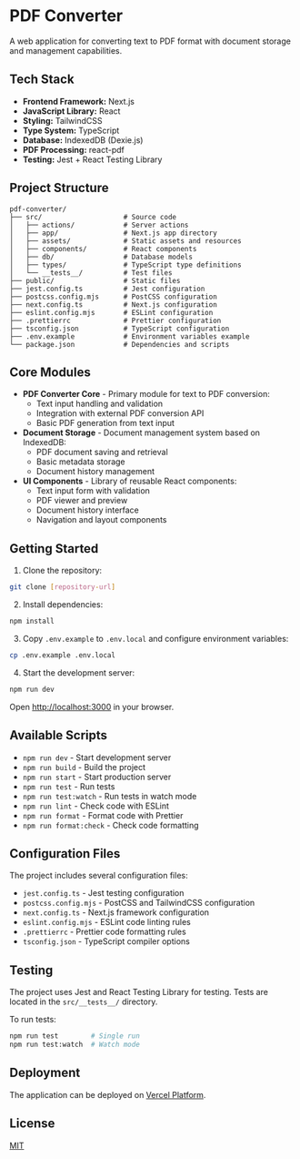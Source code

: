 # PDF Converter

A web application for converting text to PDF format with document storage and management capabilities.

## Tech Stack

- **Frontend Framework:** Next.js
- **JavaScript Library:** React
- **Styling:** TailwindCSS
- **Type System:** TypeScript
- **Database:** IndexedDB (Dexie.js)
- **PDF Processing:** react-pdf
- **Testing:** Jest + React Testing Library

## Project Structure

```
pdf-converter/
├── src/                    # Source code
│   ├── actions/            # Server actions
│   ├── app/                # Next.js app directory
│   ├── assets/             # Static assets and resources
│   ├── components/         # React components
│   ├── db/                 # Database models
│   ├── types/              # TypeScript type definitions
│   └── __tests__/          # Test files
├── public/                 # Static files
├── jest.config.ts          # Jest configuration
├── postcss.config.mjs      # PostCSS configuration
├── next.config.ts          # Next.js configuration
├── eslint.config.mjs       # ESLint configuration
├── .prettierrc             # Prettier configuration
├── tsconfig.json           # TypeScript configuration
├── .env.example            # Environment variables example
└── package.json            # Dependencies and scripts
```

## Core Modules

- **PDF Converter Core** - Primary module for text to PDF conversion:
  - Text input handling and validation
  - Integration with external PDF conversion API
  - Basic PDF generation from text input
- **Document Storage** - Document management system based on IndexedDB:
  - PDF document saving and retrieval
  - Basic metadata storage
  - Document history management
- **UI Components** - Library of reusable React components:
  - Text input form with validation
  - PDF viewer and preview
  - Document history interface
  - Navigation and layout components

## Getting Started

1. Clone the repository:

```bash
git clone [repository-url]
```

2. Install dependencies:

```bash
npm install
```

3. Copy `.env.example` to `.env.local` and configure environment variables:

```bash
cp .env.example .env.local
```

4. Start the development server:

```bash
npm run dev
```

Open [http://localhost:3000](http://localhost:3000) in your browser.

## Available Scripts

- `npm run dev` - Start development server
- `npm run build` - Build the project
- `npm run start` - Start production server
- `npm run test` - Run tests
- `npm run test:watch` - Run tests in watch mode
- `npm run lint` - Check code with ESLint
- `npm run format` - Format code with Prettier
- `npm run format:check` - Check code formatting

## Configuration Files

The project includes several configuration files:

- `jest.config.ts` - Jest testing configuration
- `postcss.config.mjs` - PostCSS and TailwindCSS configuration
- `next.config.ts` - Next.js framework configuration
- `eslint.config.mjs` - ESLint code linting rules
- `.prettierrc` - Prettier code formatting rules
- `tsconfig.json` - TypeScript compiler options

## Testing

The project uses Jest and React Testing Library for testing. Tests are located in the `src/__tests__/` directory.

To run tests:

```bash
npm run test        # Single run
npm run test:watch  # Watch mode
```

## Deployment

The application can be deployed on [Vercel Platform](https://vercel.com/new?utm_medium=default-template&filter=next.js&utm_source=create-next-app&utm_campaign=create-next-app-readme).

## License

[MIT](LICENSE)
